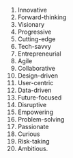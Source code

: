 1. Innovative
2. Forward-thinking
3. Visionary
4. Progressive
5. Cutting-edge
6. Tech-savvy
7. Entrepreneurial
8. Agile
9. Collaborative
10. Design-driven
11. User-centric
12. Data-driven
13. Future-focused
14. Disruptive
15. Empowering
16. Problem-solving
17. Passionate
18. Curious
19. Risk-taking
20. Ambitious.